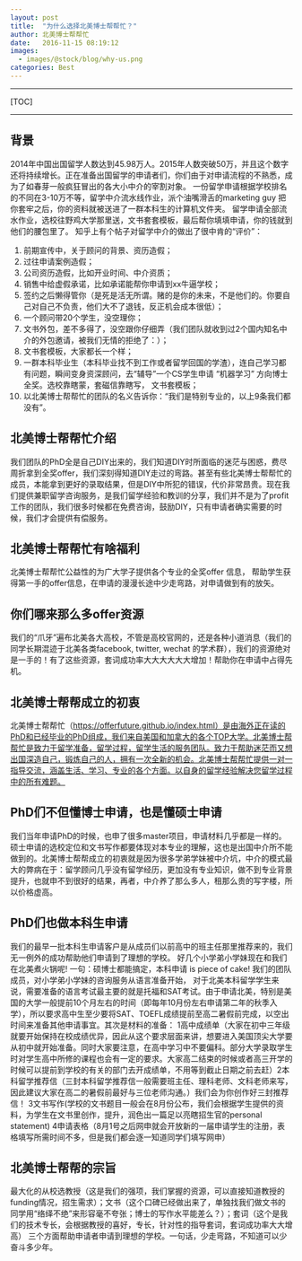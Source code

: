 ```yaml
---
layout: post
title:  "为什么选择北美博士帮帮忙？"
author: 北美博士帮帮忙
date:   2016-11-15 08:19:12
images:
  - images/@stock/blog/why-us.png
categories: Best
---
```

----------
[TOC]

----------

背景
--
2014年中国出国留学人数达到45.98万人。2015年人数突破50万，并且这个数字还将持续增长。正在准备出国留学的申请者们，你们由于对申请流程的不熟悉，成为了如春芽一般疯狂冒出的各大小中介的宰割对象。 一份留学申请根据学校排名的不同在3-10万不等，留学中介流水线作业，派个油嘴滑舌的marketing guy 把你套牢之后，你的资料就被送进了一群本科生的计算机文件夹。 留学申请全部流水作业，选校往野鸡大学那里送，文书套套模板，最后帮你填填申请，你的钱就到他们的腰包里了。 知乎上有个帖子对留学中介的做出了很中肯的“评价”：
1. 前期宣传中，关于顾问的背景、资历造假；
2. 过往申请案例造假；
3. 公司资历造假，比如开业时间、中介资质；
4. 销售中给虚假承诺，比如承诺能帮你申请到xx牛逼学校；
5. 签约之后懒得管你（是死是活无所谓。赌的是你的未来，不是他们的。你要自己对自己不负责，他们大不了退钱，反正机会成本很低）；
6. 一个顾问带20个学生，没空理你；
7. 文书外包，差不多得了，没空跟你仔细弄（我们团队就收到过2个国内知名中介的外包邀请，被我们无情的拒绝了：）；
8. 文书套模板，大家都长一个样；
9. 一群本科毕业生（本科毕业找不到工作或者留学回国的学渣），连自己学习都有问题，瞬间变身资深顾问，去“辅导”一个CS学生申请 “机器学习” 方向博士全奖。选校靠瞎蒙，套磁信靠瞎写， 文书套模板；
10. 以北美博士帮帮忙的团队的名义告诉你：“我们是特别专业的，以上9条我们都没有”。

北美博士帮帮忙介绍
---------
我们团队的PhD全是自己DIY出来的，我们知道DIY时所面临的迷茫与困惑，费尽周折拿到全奖offer，我们深刻得知道DIY走过的弯路。甚至有些北美博士帮帮忙的成员，本能拿到更好的录取结果，但是DIY中所犯的错误，代价非常昂贵。现在我们提供兼职留学咨询服务，是我们留学经验和教训的分享，我们并不是为了profit工作的团队，我们很多时候都在免费咨询，鼓励DIY，只有申请者确实需要的时候，我们才会提供有偿服务。

北美博士帮帮忙有啥福利
---------
北美博士帮帮忙公益性的为广大学子提供各个专业的全奖offer 信息， 帮助学生获得第一手的offer信息，在申请的漫漫长途中少走弯路，对申请做到有的放矢。

你们哪来那么多offer资源
---------
我们的“爪牙”遍布北美各大高校，不管是高校官网的，还是各种小道消息（我们的同学长期混迹于北美各类facebook, twitter, wechat 的学术群），我们的资源绝对是一手的！有了这些资源，套词成功率大大大大大大增加！帮助你在申请中占得先机。
 
北美博士帮帮成立的初衷
---------
北美博士帮帮忙（https://offerfuture.github.io/index.html）是由海外正在读的PhD和已经毕业的PhD组成，我们来自美国和加拿大的各个TOP大学。北美博士帮帮忙是致力于留学准备，留学过程，留学生活的服务团队。致力于帮助迷茫而又想出国深造自己，锻炼自己的人，拥有一次全新的机会。北美博士帮帮忙提供一对一指导交流，涵盖生活、学习、专业的各个方面。以自身的留学经验解决您留学过程中的所有难题。

PhD们不但懂博士申请，也是懂硕士申请
---------
我们当年申请PhD的时候，也申了很多master项目，申请材料几乎都是一样的。硕士申请的选校定位和文书写作都要体现对本专业的理解，这也是出国中介所不能做到的。北美博士帮帮成立的初衷就是因为很多学弟学妹被中介坑，中介的模式最大的弊病在于：留学顾问几乎没有留学经历，更加没有专业知识，做不到专业背景提升，也就申不到很好的结果，再者，中介养了那么多人，租那么贵的写字楼，所以价格虚高。

PhD们也做本科生申请
---------
我们的最早一批本科生申请客户是从成员们以前高中的班主任那里推荐来的，我们无一例外的成功帮助他们申请到了理想的学校。 好几个小学弟小学妹现在和我们在北美煮火锅呢! 一句：硕博士都能搞定，本科申请 is  piece of cake!  我们的团队成员，对小学弟小学妹的咨询服务从语言准备开始， 对于北美本科留学学生来说，需要准备的语言考试最主要的就是托福和SAT考试。由于申请北美，特别是美国的大学一般提前10个月左右的时间（即每年10月份左右申请第二年的秋季入学），所以要求高中生至少要将SAT、TOEFL成绩提前至高二暑假前完成，以空出时间来准备其他申请事宜。其次是材料的准备： 1高中成绩单（大家在初中三年级就要开始保持在校成绩优异，因此从这个要求层面来讲，想要进入美国顶尖大学要从初中就开始准备。同时大家要注意，在高中学习中不要偏科。部分大学录取学生时对学生高中所修的课程也会有一定的要求。大家高二结束的时候或者高三开学的时候可以提前到学校的有关的部门去开成绩单，不用等到截止日期之前去赶）2本科留学推荐信（三封本科留学推荐信一般需要班主任、理科老师、文科老师来写，因此建议大家在高二的暑假前最好与三位老师沟通。）我们会为你创作好三封推荐信！ 3文书写作(学校的文书题目一般会在8月份公布，我们会根据学生提供的资料，为学生在文书里创作，提升，润色出一篇足以亮瞎招生官的personal statement) 4申请表格（8月1号之后网申就会开放新的一届申请学生的注册，表格填写所需时间不多，但是我们都会逐一知道同学们填写网申）

北美博士帮帮的宗旨
---------
最大化的从校选教授（这是我们的强项，我们掌握的资源，可以直接知道教授的funding情况，招生需求）；文书（这个口碑已经做出来了，单独找我们做文书的同学用“络绎不绝”来形容毫不夸张；博士的写作水平能差么？）；套词（这个是我们的技术专长，会根据教授的喜好，专长，针对性的指导套词，套词成功率大大增高） 三个方面帮助申请者申请到理想的学校。一句话，少走弯路，不知道可以少奋斗多少年。